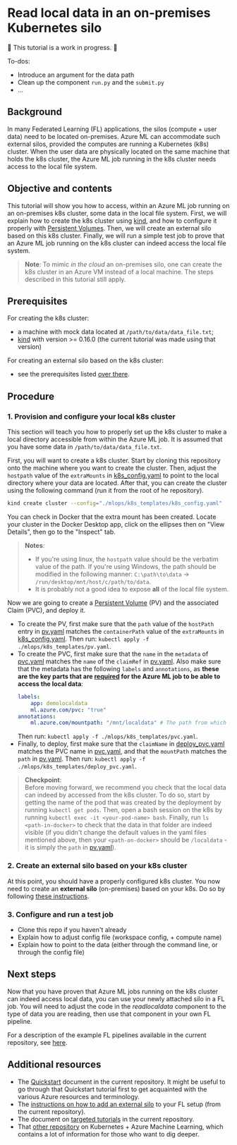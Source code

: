 # Read local data in an on-premises Kubernetes silo

:construction: This tutorial is a work in progress. :construction:

To-dos:
- Introduce an argument for the data path
- Clean up the component `run.py` and the `submit.py`
- ...

## Background
In many Federated Learning (FL) applications, the silos (compute + user data) need to be located on-premises. Azure ML can accommodate such external silos, provided the computes are running a Kubernetes (k8s) cluster. When the user data are physically located on the same machine that holds the k8s cluster, the Azure ML job running in the k8s cluster needs access to the local file system. 

## Objective and contents
This tutorial will show you how to access, within an Azure ML job running on an on-premises k8s cluster, some data in the local file system. First, we will explain how to create the k8s cluster using [kind](https://kind.sigs.k8s.io/), and how to configure it properly with [Persistent Volumes](https://kubernetes.io/docs/concepts/storage/persistent-volumes/). Then, we will create an external silo based on this k8s cluster. Finally, we will run a simple test job to prove that an Azure ML job running on the k8s cluster can indeed access the local file system.

> **Note**:
> To mimic _in the cloud_ an on-premises silo, one can create the k8s cluster in an Azure VM instead of a local machine. The steps described in this tutorial still apply.

## Prerequisites
For creating the k8s cluster:
- a machine with mock data located at `/path/to/data/data_file.txt`;
- [kind](https://kind.sigs.k8s.io/) with version >= 0.16.0 (the current tutorial was made using that version)

For creating an external silo based on the k8s cluster:
- see the prerequisites listed [over there](../provisioning/external-silos.md).

## Procedure

### 1. Provision and configure your local k8s cluster
This section will teach you how to properly set up the k8s cluster to make a local directory accessible from within the Azure ML job. It is assumed that you have some data in `/path/to/data/data_file.txt`.

First, you will want to create a k8s cluster. Start by cloning this repository onto the machine where you want to create the cluster. Then, adjust the `hostpath` value of the `extraMounts` in [k8s_config.yaml](../../mlops/k8s_templates/k8s_config.yaml) to point to the local directory where your data are located. After that, you can create the cluster using the following command (run it from the root of he repository).
```bash
kind create cluster --config="./mlops/k8s_templates/k8s_config.yaml"
```
You can check in Docker that the extra mount has been created. Locate your cluster in the Docker Desktop app, click on the ellipses then on "View Details", then go to the "Inspect" tab.

> **Notes**:
> - If you're using linux, the `hostpath` value should be the verbatim value of the path. If you're using Windows, the path should be modified in the following manner: `C:\path\to\data` &rarr; `/run/desktop/mnt/host/c/path/to/data`.
> - It is probably not a good idea to expose **all** of the local file system.

Now we are going to create a [Persistent Volume](https://kubernetes.io/docs/concepts/storage/persistent-volumes/) (PV) and the associated Claim (PVC), and deploy it.

- To create the PV, first make sure that the `path` value of the `hostPath` entry in [pv.yaml](../../mlops/k8s_templates/pv.yaml) matches the `containerPath` value of the `extraMounts` in [k8s_config.yaml](../../mlops/k8s_templates/k8s_config.yaml). Then run: `kubectl apply -f ./mlops/k8s_templates/pv.yaml`.
- To create the PVC, first make sure that the `name` in the `metadata` of [pvc.yaml](../../mlops/k8s_templates/pvc.yaml) matches the `name` of the `claimRef` in [pv.yaml](../../mlops/k8s_templates/pv.yaml). Also make sure that the metadata has the following `labels` and `annotations`, as **these are the key parts that are [required](https://github.com/Azure/AML-Kubernetes/blob/master/docs/pvc.md) for the Azure ML job to be able to access the local data**:
    ```yaml
    labels:
        app: demolocaldata
        ml.azure.com/pvc: "true"
    annotations:
        ml.azure.com/mountpath: "/mnt/localdata" # The path from which the local data will be accessed during the Azure ML job. You can change that to a different path if you want.
    ```
    Then run: `kubectl apply -f ./mlops/k8s_templates/pvc.yaml`.
- Finally, to deploy, first make sure that the `claimName` in [deploy_pvc.yaml](../../mlops/k8s_templates/deploy_pvc.yaml) matches the PVC name in [pvc.yaml](../../mlops/k8s_templates/pvc.yaml), and that the `mountPath` matches the `path` in [pv.yaml](../../mlops/k8s_templates/pv.yaml). Then run: `kubectl apply -f ./mlops/k8s_templates/deploy_pvc.yaml`.

> **Checkpoint**:\
> Before moving forward, we recommend you check that the local data can indeed by accessed from the k8s cluster. To do so, start by getting the name of the pod that was created by the deployment by running `kubectl get pods`. Then, open a bash session on the k8s by running `kubectl exec -it <your-pod-name> bash`. Finally, run `ls <path-in-docker>` to check that the data in that folder are indeed visible (if you didn't change the default values in the yaml files mentioned above, then your `<path-on-docker>` should be `/localdata` - it is simply the `path` in [pv.yaml](../../mlops/k8s_templates/pv.yaml)).


### 2. Create an external silo based on your k8s cluster
At this point, you should have a properly configured k8s cluster. You now need to create an **external silo** (on-premises) based on your k8s. Do so by following [these instructions](../provisioning/external-silos.md).

### 3. Configure and run a test job
- Clone this repo if you haven't already
- Explain how to adjust config file (workspace config, + compute name)
- Explain how to point to the data (either through the command line, or through the config file)


## Next steps
Now that you have proven that Azure ML jobs running on the k8s cluster can indeed access local data, you can use your newly attached silo in a FL job. You will need to adjust the code in the _readlocaldata_ component to the type of data you are reading, then use that component in your own FL pipeline.

For a description of the example FL pipelines available in the current repository, see [here](../README.md/#real-world-examples).

## Additional resources
- The [Quickstart](../quickstart.md) document in the current repository. It might be useful to go through that Quickstart tutorial first to get acquainted with the various Azure resources and terminology.
- The [instructions on how to add an external silo](../provisioning/external-silos.md) to your FL setup (from the current repository).
- The document on [targeted tutorials](../README.md/#targeted-tutorials) in the current repository. 
- That [other repository](https://github.com/Azure/AML-Kubernetes) on Kubernetes + Azure Machine Learning, which contains a lot of information for those who want to dig deeper.
